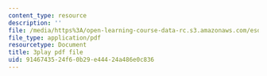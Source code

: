 ```yaml
---
content_type: resource
description: ''
file: /media/https%3A/open-learning-course-data-rc.s3.amazonaws.com/esd-051j-engineering-innovation-and-design-fall-2012/9146743524f60b29e44424a486e0c836_J1T7FwXryDE.pdf
file_type: application/pdf
resourcetype: Document
title: 3play pdf file
uid: 91467435-24f6-0b29-e444-24a486e0c836
---
```

